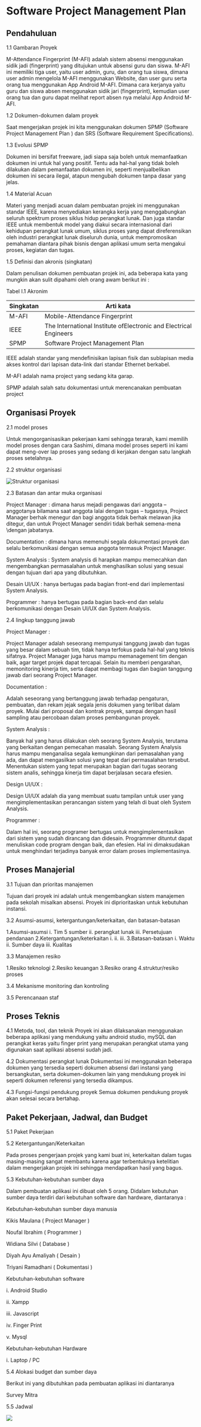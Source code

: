 # Software Project Management Plan #

## Pendahuluan ##
1.1 Gambaran Proyek

M-Attendance Fingerprint (M-AFI) adalah sistem absensi menggunakan sidik jadi (fingerprint) yang ditujukan untuk absensi guru dan siswa. M-AFI ini memiliki tiga user, yaitu user admin, guru, dan orang tua siswa, dimana user admin mengelola M-AFI menggunakan Website, dan user guru serta orang tua menggunakan App Android M-AFI. Dimana cara kerjanya yaitu guru dan siswa absen menggunakan sidik jari (fingerprint), kemudian user orang tua dan guru dapat melihat report absen nya melalui App Android M-AFI.

1.2 Dokumen-dokumen dalam proyek

Saat mengerjakan projek ini kita menggunakan dokumen SPMP (Software Project Management Plan ) dan SRS (Software Requirement Specifications).

1.3 Evolusi SPMP

Dokumen ini bersifat freeware, jadi siapa saja boleh untuk memanfaatkan dokumen ini untuk hal yang positif. Tentu ada hal-hal yang tidak boleh dilakukan dalam pemanfaatan dokumen ini, seperti menjualbelikan dokumen ini secara ilegal, atapun mengubah dokumen tanpa dasar yang jelas.

1.4 Material Acuan

Materi yang menjadi acuan dalam pembuatan projek ini menggunakan standar IEEE, karena menyediakan kerangka kerja yang menggabungkan seluruh spektrum proses siklus hidup perangkat lunak. Dan juga standar IEEE untuk membentuk model yang diakui secara internasional dari kehidupan perangkat lunak umum, siklus proses yang dapat direferensikan oleh industri perangkat lunak diseluruh dunia, untuk mempromosikan pemahaman diantara pihak bisnis dengan aplikasi umum serta mengakui proses, kegiatan dan tugas.

1.5 Definisi dan akronis (singkatan)

Dalam penulisan dokumen pembuatan projek ini, ada beberapa kata yang mungkin akan sulit dipahami oleh orang awam berikut ini :

Tabel I.1 Akronim

| Singkatan | Arti kata |
| --------- | --------- |
| M-AFI |	Mobile-Attendance Fingerprint |
| IEEE |	The International Institute ofElectronic and Electrical Engineers |
| SPMP |	Software Project Management Plan |


IEEE adalah standar yang mendefinisikan lapisan fisik dan sublapisan media akses kontrol dari lapisan data-link dari standar Ethernet berkabel.

M-AFI adalah nama project yang sedang kita garap.

SPMP adalah salah satu dokumentasi untuk merencanakan pembuatan project

## Organisasi Proyek ##

2.1 model proses

Untuk mengorganisasikan pekerjaan kami sehingga terarah, kami memilih model proses dengan cara Sashimi, dimana model proses seperti ini kami dapat meng-over lap proses yang sedang di kerjakan dengan satu langkah proses setelahnya.

2.2 struktur organisasi

![Struktur organisasi](gambar/STRUKTUR.png)

2.3 Batasan dan antar muka organisasi

Project Manager : dimana harus mejadi pengawas dari anggota – anggotanya bilamana
saat anggota lalai dengan tugas – tugasnya, Project Manager berhak menegur dan bagi anggota tidak berhak melawan jika ditegur, dan untuk Project Manager sendiri tidak berhak semena-mena \dengan jabatanya.

Documentation : dimana harus memenuhi segala dokumentasi proyek dan selalu berkomunikasi dengan semua anggota termasuk Project Manager.

System Analysis : System analysis di harapkan mampu memecahkan dan mengembangkan permasalahan untuk menghasilkan solusi yang sesuai dengan tujuan dari apa yang dibutuhkan.

Desain UI/UX : hanya bertugas pada bagian front-end dari implementasi System Analysis.

Programmer : hanya bertugas pada bagian back-end dan selalu berkomunikasi dengan Desain UI/UX dan System Analysis.

2.4 lingkup tanggung jawab

Project Manager :

Project Manager adalah seseorang mempunyai tanggung jawab dan tugas yang besar dalam sebuah tim, tidak hanya terfokus pada hal-hal yang teknis sifatnya. Project Manager juga harus mampu memanagement tim dengan baik, agar target projek dapat tercapai. Selain itu memberi pengarahan, memonitoring kinerja tim, serta dapat membagi tugas dan bagian tanggung jawab dari seorang Project Manager.

Documentation :

Adalah seseorang yang bertanggung jawab terhadap pengaturan, pembuatan, dan rekam jejak segala jenis dokumen yang terlibat dalam proyek.
Mulai dari proposal dan kontrak proyek, sampai dengan hasil sampling atau
percobaan dalam proses pembangunan proyek.

System Analysis :

Banyak hal yang harus dilakukan oleh seorang System Analysis, terutama yang berkaitan dengan pemecahan masalah. Seorang System Analysis harus mampu menganalisa segala kemungkinan dari pemasalahan yang ada, dan dapat mengasilkan solusi yang tepat dari permasalahan tersebut. Menentukan sistem yang
tepat merupakan bagian dari tugas seorang sistem analis, sehingga kinerja tim dapat berjalasan secara efesien.

Design UI/UX :

Design UI/UX adalah dia yang membuat suatu tampilan untuk user yang mengimplementasikan perancangan sistem yang telah di buat oleh System Analysis.


Programmer :

Dalam hal ini, seorang programer bertugas untuk mengimplementasikan dari
sistem yang sudah dirancang dan didesain. Programmer dituntut dapat menuliskan code program dengan baik, dan efesien. Hal ini dimaksudakan untuk menghindari terjadinya banyak error dalam proses implementasinya.


## Proses Manajerial ##

3.1 Tujuan dan prioritas manajemen

Tujuan dari proyek ini adalah untuk mengembangkan sistem manajemen pada sekolah misalkan absensi. 
Proyek ini diprioritaskan untuk kebutuhan instansi.


3.2 Asumsi-asumsi, ketergantungan/keterkaitan, dan batasan-batasan

1.Asumsi-asumsi
  i. Tim 5 sumber
  ii. perangkat lunak 
  iii. Persetujuan pendanaan
 2.Ketergantungan/keterkaitan
   i. 
  ii. 
  iii. 
 3.Batasan-batasan
  i. Waktu
  ii. Sumber daya
  iii. Kualitas

3.3 Manajemen resiko

 1.Resiko teknologi
 2.Resiko keuangan
 3.Resiko orang
 4.struktur/resiko proses

3.4 Mekanisme monitoring dan kontroling

3.5 Perencanaan staf

## Proses Teknis ##

4.1 Metoda, tool, dan teknik
Proyek ini akan dilaksanakan menggunakan beberapa aplikasi yang mendukung yaitu android studio, mySQL dan perangkat keras yaitu finger print yang merupakan perangkat utama yang digunakan saat aplikasi absensi sudah jadi.

4.2 Dokumentasi perangkat lunak
Dokumentasi ini menggunakan beberapa dokumen yang tersedia seperti dokumen absensi dari instansi yang bersangkutan, serta dokumen-dokumen lain yang mendukung proyek ini seperti dokumen referensi yang tersedia dikampus.

4.3 Fungsi-fungsi pendukung proyek
Semua dokumen pendukung proyek akan selesai secara bertahap.

## Paket Pekerjaan, Jadwal, dan Budget ##

5.1 Paket Pekerjaan

5.2 Ketergantungan/Keterkaitan

Pada proses pengerjaan projek yang kami buat ini, keterkaitan dalam tugas 
masing-masing sangat membantu karena agar terbentuknya ketelitian dalam mengerjakan projek ini sehingga mendapatkan hasil yang bagus.

5.3 Kebutuhan-kebutuhan sumber daya

Dalam pembuatan aplikasi ini dibuat oleh 5 orang. Didalam kebutuhan sumber daya terdiri dari kebutuhan software dan hardware, diantaranya :

Kebutuhan-kebutuhan sumber daya manusia

Kikis Maulana ( Project Manager )

Noufal Ibrahim ( Programmer )

Widiana Silvi ( Database )

Diyah Ayu Amaliyah ( Desain )

Triyani Ramadhani ( Dokumentasi )

Kebutuhan-kebutuhan software

i. Android Studio

ii. Xampp

iii. Javascript

iv. Finger Print

v. Mysql

Kebutuhan-kebutuhan Hardware

i. Laptop / PC

5.4 Alokasi budget dan sumber daya

Berikut ini yang dibutuhkan pada pembuatan aplikasi ini diantaranya

Survey Mitra

5.5 Jadwal

![](gambar/JADWAL.png)